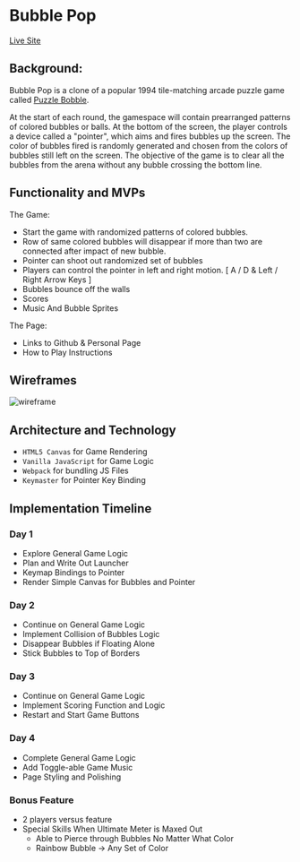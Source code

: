 # Bubble Pop

[Live Site](https://lordrickyz.github.io/bubble-pop/)

## Background:

Bubble Pop is a clone of a popular 1994 tile-matching arcade puzzle game called [Puzzle Bobble](https://en.wikipedia.org/wiki/Puzzle_Bobble). 

At the start of each round, the gamespace will contain prearranged patterns of colored bubbles or balls. At the bottom of the screen, the player controls a device called a "pointer", which aims and fires bubbles up the screen. The color of bubbles fired is randomly generated and chosen from the colors of bubbles still left on the screen. The objective of the game is to clear all the bubbles from the arena without any bubble crossing the bottom line. 

## Functionality and MVPs

The Game:
* Start the game with randomized patterns of colored bubbles.
* Row of same colored bubbles will disappear if more than two are connected after impact of new bubble. 
* Pointer can shoot out randomized set of bubbles
* Players can control the pointer in left and right motion. [ A / D & Left / Right Arrow Keys ]
* Bubbles bounce off the walls
* Scores
* Music And Bubble Sprites

The Page:
* Links to Github & Personal Page
* How to Play Instructions


## Wireframes

![wireframe](https://i.imgur.com/AC4KjmT.png)

## Architecture and Technology

* `HTML5 Canvas` for Game Rendering
* `Vanilla JavaScript` for Game Logic
* `Webpack` for bundling JS Files
* `Keymaster` for Pointer Key Binding

## Implementation Timeline

### Day 1
* Explore General Game Logic
* Plan and Write Out Launcher
* Keymap Bindings to Pointer
* Render Simple Canvas for Bubbles and Pointer

### Day 2
* Continue on General Game Logic
* Implement Collision of Bubbles Logic
* Disappear Bubbles if Floating Alone
* Stick Bubbles to Top of Borders

### Day 3
* Continue on General Game Logic
* Implement Scoring Function and Logic
* Restart and Start Game Buttons

### Day 4
* Complete General Game Logic
* Add Toggle-able Game Music
* Page Styling and Polishing


### Bonus Feature
* 2 players versus feature
* Special Skills When Ultimate Meter is Maxed Out 
  * Able to Pierce through Bubbles No Matter What Color
  * Rainbow Bubble -> Any Set of Color